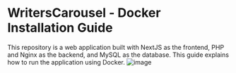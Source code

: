 # WritersCarousel - Docker Installation Guide
This repository is a web application built with NextJS as the frontend, PHP and Nginx as the backend, and MySQL as the database. This guide explains how to run the application using Docker.
![image](https://user-images.githubusercontent.com/93376408/228211017-3afc17d9-4b6f-49da-872a-df0bd557ebb7.png)
